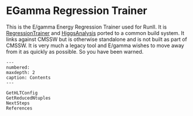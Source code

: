 # EGamma Regression Trainer

This is the E/gamma Energy Regression Trainer used for RunII. It is [RegressionTrainer](https://github.com/cms-egamma/RegressionTrainer>) and [HiggsAnalysis](https://github.com/cms-egamma/HiggsAnalysis>) ported to a common build system.
It links against CMSSW but is otherwise standalone and is not built as part of CMSSW. It is very much a legacy tool and E/gamma wishes to move away from it as quickly as possible. So you have been warned.


```{toctree}
---
numbered:
maxdepth: 2
caption: Contents
---

GetHLTConfig
GetReducedNtuples
NextSteps
References
```
